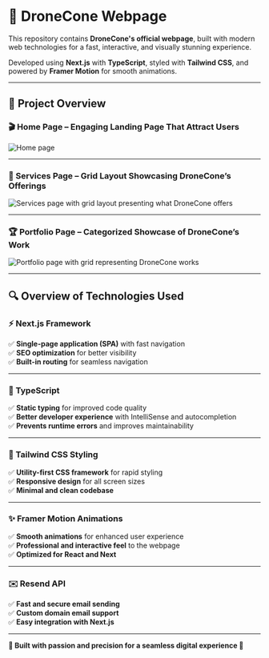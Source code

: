 # 🚁 DroneCone Webpage

This repository contains **DroneCone's official webpage**, built with modern web technologies for a fast, interactive, and visually stunning experience.

Developed using **Next.js** with **TypeScript**, styled with **Tailwind CSS**, and powered by **Framer Motion** for smooth animations.

---

## 🌟 Project Overview

### 🎬 Home Page – Engaging Landing Page That Attract Users

![Home page](https://res.cloudinary.com/dcwp4g10w/image/upload/v1739016943/GitHub-readme/prombvwizzs1tbvjwp1t.png)

---

### 📌 Services Page – Grid Layout Showcasing DroneCone’s Offerings

![Services page with grid layout presenting what DroneCone offers](https://res.cloudinary.com/dcwp4g10w/image/upload/v1739016944/GitHub-readme/zwlfk2oo3eizpkmxmlrm.jpg)

---

### 🏆 Portfolio Page – Categorized Showcase of DroneCone’s Work

![Portfolio page with grid representing DroneCone works](https://res.cloudinary.com/dcwp4g10w/image/upload/v1739016944/GitHub-readme/yegk6ovdyr3kbu7vv91j.jpg)

---

## 🔍 Overview of Technologies Used

### ⚡ Next.js Framework

✅ **Single-page application (SPA)** with fast navigation  
✅ **SEO optimization** for better visibility  
✅ **Built-in routing** for seamless navigation

---

### 📝 TypeScript

✅ **Static typing** for improved code quality  
✅ **Better developer experience** with IntelliSense and autocompletion  
✅ **Prevents runtime errors** and improves maintainability

---

### 🎨 Tailwind CSS Styling

✅ **Utility-first CSS framework** for rapid styling  
✅ **Responsive design** for all screen sizes  
✅ **Minimal and clean codebase**

---

### ✨ Framer Motion Animations

✅ **Smooth animations** for enhanced user experience  
✅ **Professional and interactive feel** to the webpage  
✅ **Optimized for React and Next**

---

### ✉️ Resend API

✅ **Fast and secure email sending**  
✅ **Custom domain email support**  
✅ **Easy integration with Next.js**

---

**🚀 Built with passion and precision for a seamless digital experience 🚀**
